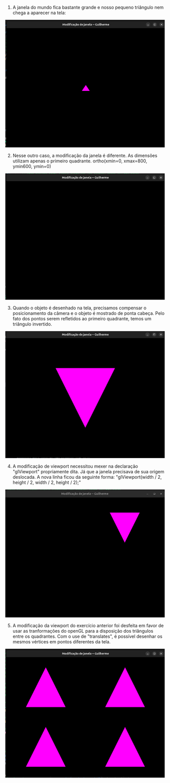 1. A janela do mundo fica bastante grande e nosso pequeno triângulo nem chega a aparecer na tela:

<img src="imgs/triangulo_pequeno.png">

2. Nesse outro caso, a modificação da janela é diferente. As dimensões utilizam apenas o primeiro quadrante.
ortho(xmin=0, xmax=800, ymin600, ymin=0)

<img src="imgs/triangulo_invisivel.png">

3. Quando o objeto é desenhado na tela, precisamos compensar o posicionamento da câmera e o objeto é mostrado de ponta cabeça.
Pelo fato dos pontos serem refletidos ao primeiro quadrante, temos um triângulo invertido.

<img src="imgs/triangulo_invertido_na_tela.png">

4. A modificação de viewport necessitou mexer na declaração "glViewport" propriamente dita. Já que a janela precisava de sua origem deslocada.
A nova linha ficou da seguinte forma: "glViewport(width / 2, height / 2, width / 2, height / 2);"

<img src="imgs/invertido_no_quadrante.png">

5. A modificação da viewport do exercício anterior foi desfeita em favor de usar as tranformações do openGL para a disposição dos triângulos entre os quadrantes.
Com o use de "translates", é possível desenhar os mesmos vértices em pontos diferentes da tela.

<img src="imgs/4_triangulos.png">